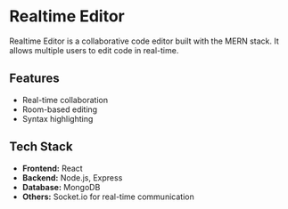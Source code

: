 # Realtime Editor

Realtime Editor is a collaborative code editor built with the MERN stack. It allows multiple users to edit code in real-time.

## Features

- Real-time collaboration
- Room-based editing
- Syntax highlighting

## Tech Stack

- **Frontend:** React
- **Backend:** Node.js, Express
- **Database:** MongoDB
- **Others:** Socket.io for real-time communication